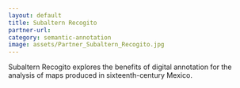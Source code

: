 ```yaml
---
layout: default
title: Subaltern Recogito
partner-url: 
category: semantic-annotation
image: assets/Partner_Subaltern_Recogito.jpg
---
```


Subaltern Recogito explores the benefits of digital annotation for the analysis of maps produced in sixteenth-century Mexico. 
